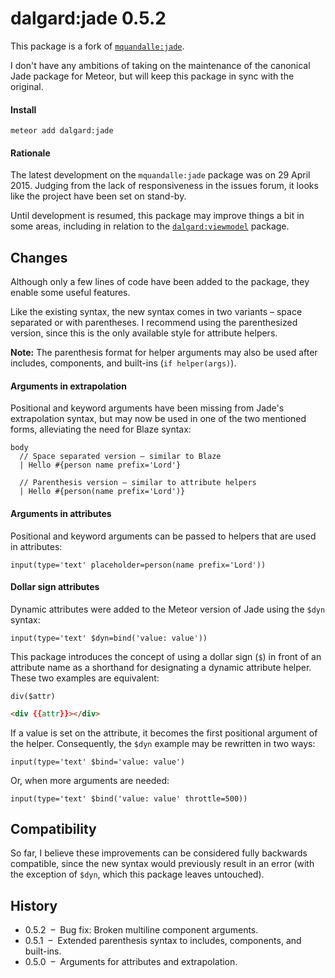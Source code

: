 dalgard:jade 0.5.2
==================

This package is a fork of [`mquandalle:jade`](https://github.com/mquandalle/meteor-jade).

I don't have any ambitions of taking on the maintenance of the canonical Jade package for Meteor, but will keep this package in sync with the original.

#### Install

`meteor add dalgard:jade`

#### Rationale

The latest development on the `mquandalle:jade` package was on 29 April 2015. Judging from the lack of responsiveness in the issues forum, it looks like the project have been set on stand-by.

Until development is resumed, this package may improve things a bit in some areas, including in relation to the [`dalgard:viewmodel`](https://github.com/dalgard/meteor-viewmodel/) package.


## Changes

Although only a few lines of code have been added to the package, they enable some useful features.

Like the existing syntax, the new syntax comes in two variants – space separated or with parentheses. I recommend using the parenthesized version, since this is the only available style for attribute helpers.

**Note:** The parenthesis format for helper arguments may also be used after includes, components, and built-ins (`if helper(args)`).

#### Arguments in extrapolation

Positional and keyword arguments have been missing from Jade's extrapolation syntax, but may now be used in one of the two mentioned forms, alleviating the need for Blaze syntax:

```jade
body
  // Space separated version – similar to Blaze
  | Hello #{person name prefix='Lord'}

  // Parenthesis version – similar to attribute helpers
  | Hello #{person(name prefix='Lord')}
```

#### Arguments in attributes

Positional and keyword arguments can be passed to helpers that are used in attributes:

```jade
input(type='text' placeholder=person(name prefix='Lord'))
```

#### Dollar sign attributes

Dynamic attributes were added to the Meteor version of Jade using the `$dyn` syntax:

```jade
input(type='text' $dyn=bind('value: value'))
```

This package introduces the concept of using a dollar sign (`$`) in front of an attribute name as a shorthand for designating a dynamic attribute helper. These two examples are equivalent:

```jade
div($attr)
```

```html
<div {{attr}}></div>
```

If a value is set on the attribute, it becomes the first positional argument of the helper. Consequently, the `$dyn` example may be rewritten in two ways:

```jade
input(type='text' $bind='value: value')
```

Or, when more arguments are needed:

```jade
input(type='text' $bind('value: value' throttle=500))
```


## Compatibility

So far, I believe these improvements can be considered fully backwards compatible, since the new syntax would previously result in an error (with the exception of `$dyn`, which this package leaves untouched).


## History

- 0.5.2  –  Bug fix: Broken multiline component arguments.
- 0.5.1  –  Extended parenthesis syntax to includes, components, and built-ins.
- 0.5.0  –  Arguments for attributes and extrapolation.